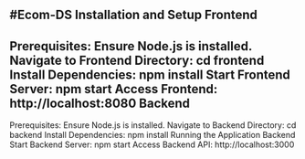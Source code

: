 
#Ecom-DS
Installation and Setup
Frontend
--------
Prerequisites: Ensure Node.js is installed.
Navigate to Frontend Directory: cd frontend
Install Dependencies: npm install
Start Frontend Server: npm start
Access Frontend: http://localhost:8080
Backend
-------
Prerequisites: Ensure Node.js is installed.
Navigate to Backend Directory: cd backend
Install Dependencies: npm install
Running the Application
Backend
Start Backend Server: npm start
Access Backend API: http://localhost:3000